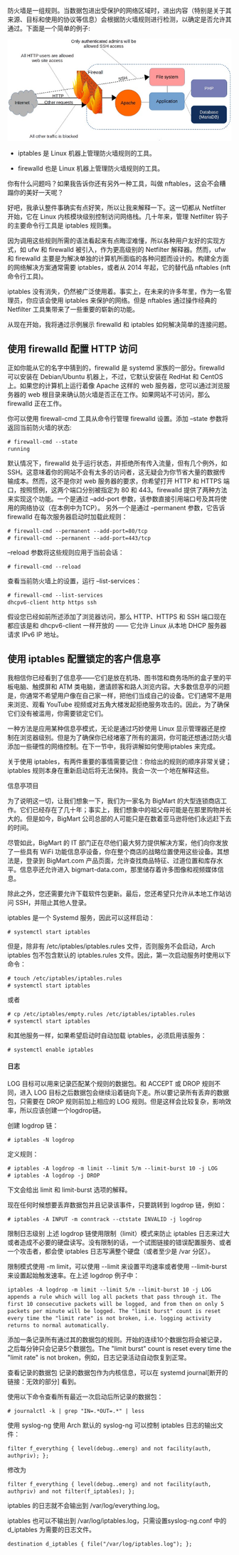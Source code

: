 防火墙是一组规则。当数据包进出受保护的网络区域时，进出内容（特别是关于其来源、目标和使用的协议等信息）会根据防火墙规则进行检测，以确定是否允许其通过。下面是一个简单的例子:

![images](https://github.com/foxliang/Blog/blob/master/images/Linux%E6%80%9D%E7%BB%B4%E8%84%91%E5%9B%BE/%E9%98%B2%E7%81%AB%E5%A2%99.jpg)

- iptables 是 Linux 机器上管理防火墙规则的工具。

- firewalld 也是 Linux 机器上管理防火墙规则的工具。

你有什么问题吗？如果我告诉你还有另外一种工具，叫做 nftables，这会不会糟蹋你的美好一天呢？

好吧，我承认整件事确实有点好笑，所以让我来解释一下。这一切都从 Netfilter 开始，它在 Linux 内核模块级别控制访问网络栈。几十年来，管理 Netfilter 钩子的主要命令行工具是 iptables 规则集。

因为调用这些规则所需的语法看起来有点晦涩难懂，所以各种用户友好的实现方式，如 ufw 和 firewalld 被引入，作为更高级别的 Netfilter 解释器。然而，ufw 和 firewalld 主要是为解决单独的计算机所面临的各种问题而设计的。构建全方面的网络解决方案通常需要 iptables，或者从 2014 年起，它的替代品 nftables (nft 命令行工具)。

iptables 没有消失，仍然被广泛使用着。事实上，在未来的许多年里，作为一名管理员，你应该会使用 iptables 来保护的网络。但是 nftables 通过操作经典的 Netfilter 工具集带来了一些重要的崭新的功能。

从现在开始，我将通过示例展示 firewalld 和 iptables 如何解决简单的连接问题。

## 使用 firewalld 配置 HTTP 访问

正如你能从它的名字中猜到的，firewalld 是 systemd 家族的一部分。firewalld 可以安装在 Debian/Ubuntu 机器上，不过，它默认安装在 RedHat 和 CentOS 上。如果您的计算机上运行着像 Apache 这样的 web 服务器，您可以通过浏览服务器的 web 根目录来确认防火墙是否正在工作。如果网站不可访问，那么 firewalld 正在工作。

你可以使用 firewall-cmd 工具从命令行管理 firewalld 设置。添加 –state 参数将返回当前防火墙的状态:
```
# firewall-cmd --state
running
```
默认情况下，firewalld 处于运行状态，并拒绝所有传入流量，但有几个例外，如 SSH。这意味着你的网站不会有太多的访问者，这无疑会为你节省大量的数据传输成本。然而，这不是你对 web 服务器的要求，你希望打开 HTTP 和 HTTPS 端口，按照惯例，这两个端口分别被指定为 80 和 443。firewalld 提供了两种方法来实现这个功能。一个是通过 –add-port 参数，该参数直接引用端口号及其将使用的网络协议（在本例中为TCP）。 另外一个是通过 –permanent 参数，它告诉 firewalld 在每次服务器启动时加载此规则：
```
# firewall-cmd --permanent --add-port=80/tcp
# firewall-cmd --permanent --add-port=443/tcp
```
–reload 参数将这些规则应用于当前会话：
```
# firewall-cmd --reload
```
查看当前防火墙上的设置，运行 –list-services：

```
# firewall-cmd --list-services
dhcpv6-client http https ssh
```
假设您已经如前所述添加了浏览器访问，那么 HTTP、HTTPS 和 SSH 端口现在都应该是和 dhcpv6-client 一样开放的 —— 它允许 Linux 从本地 DHCP 服务器请求 IPv6 IP 地址。

## 使用 iptables 配置锁定的客户信息亭

我相信你已经看到了信息亭——它们是放在机场、图书馆和商务场所的盒子里的平板电脑、触摸屏和 ATM 类电脑，邀请顾客和路人浏览内容。大多数信息亭的问题是，你通常不希望用户像在自己家一样，把他们当成自己的设备。它们通常不是用来浏览、观看 YouTube 视频或对五角大楼发起拒绝服务攻击的。因此，为了确保它们没有被滥用，你需要锁定它们。

一种方法是应用某种信息亭模式，无论是通过巧妙使用 Linux 显示管理器还是控制在浏览器级别。但是为了确保你已经堵塞了所有的漏洞，你可能还想通过防火墙添加一些硬性的网络控制。在下一节中，我将讲解如何使用iptables 来完成。

关于使用 iptables，有两件重要的事情需要记住：你给出的规则的顺序非常关键；iptables 规则本身在重新启动后将无法保持。我会一次一个地在解释这些。

信息亭项目

为了说明这一切，让我们想象一下，我们为一家名为 BigMart 的大型连锁商店工作。它们已经存在了几十年；事实上，我们想象中的祖父母可能是在那里购物并长大的。但是如今，BigMart 公司总部的人可能只是在数着亚马逊将他们永远赶下去的时间。

尽管如此，BigMart 的 IT 部门正在尽他们最大努力提供解决方案，他们向你发放了一些具有 WiFi 功能信息亭设备，你在整个商店的战略位置使用这些设备。其想法是，登录到 BigMart.com 产品页面，允许查找商品特征、过道位置和库存水平。信息亭还允许进入 bigmart-data.com，那里储存着许多图像和视频媒体信息。

除此之外，您还需要允许下载软件包更新。最后，您还希望只允许从本地工作站访问 SSH，并阻止其他人登录。

iptables 是一个 Systemd 服务，因此可以这样启动：

```
# systemctl start iptables
```
但是，除非有 /etc/iptables/iptables.rules 文件，否则服务不会启动，Arch iptables 包不包含默认的 iptables.rules 文件。因此，第一次启动服务时使用以下命令：

```
# touch /etc/iptables/iptables.rules
# systemctl start iptables
```
或者

```
# cp /etc/iptables/empty.rules /etc/iptables/iptables.rules
# systemctl start iptables
```
和其他服务一样，如果希望启动时自动加载 iptables，必须启用该服务：

```
# systemctl enable iptables
```


#### 日志
LOG 目标可以用来记录匹配某个规则的数据包。和 ACCEPT 或 DROP 规则不同，进入 LOG 目标之后数据包会继续沿着链向下走。所以要记录所有丢弃的数据包，只需要在 DROP 规则前加上相应的 LOG 规则。但是这样会比较复杂，影响效率，所以应该创建一个logdrop链。

创建 logdrop 链：

```
# iptables -N logdrop
```
定义规则：

```
# iptables -A logdrop -m limit --limit 5/m --limit-burst 10 -j LOG
# iptables -A logdrop -j DROP
```
下文会给出 limit 和 limit-burst 选项的解释。

现在任何时候想要丢弃数据包并且记录该事件，只要跳转到 logdrop 链，例如：

```
# iptables -A INPUT -m conntrack --ctstate INVALID -j logdrop
```
限制日志级别
上述 logdrop 链使用限制（limit）模式来防止 iptables 日志来过大或者造成不必要的硬盘读写。没有限制的话，一个试图链接的错误配置服务、或者一个攻击者，都会使 iptables 日志写满整个硬盘（或者至少是 /var 分区）。

限制模式使用 -m limit，可以使用 --limit 来设置平均速率或者使用 --limit-burst 来设置起始触发速率。在上述 logdrop 例子中：

```
iptables -A logdrop -m limit --limit 5/m --limit-burst 10 -j LOG
appends a rule which will log all packets that pass through it. The first 10 consecutive packets will be logged, and from then on only 5 packets per minute will be logged. The "limit burst" count is reset every time the "limit rate" is not broken, i.e. logging activity returns to normal automatically.
```

添加一条记录所有通过其的数据包的规则。开始的连续10个数据包将会被记录，之后每分钟只会记录5个数据包。The "limit burst" count is reset every time the "limit rate" is not broken，例如，日志记录活动自动恢复到正常。

查看记录的数据包
记录的数据包作为内核信息，可以在 systemd journal[断开的链接：无效的部分] 看到。

使用以下命令查看所有最近一次启动后所记录的数据包：

```
# journalctl -k | grep "IN=.*OUT=.*" | less
```
使用 syslog-ng
使用 Arch 默认的 syslog-ng 可以控制 iptables 日志的输出文件：

```
filter f_everything { level(debug..emerg) and not facility(auth, authpriv); };
```
修改为

```
filter f_everything { level(debug..emerg) and not facility(auth, authpriv) and not filter(f_iptables); };
```
iptables 的日志就不会输出到 /var/log/everything.log。

iptables 也可以不输出到 /var/log/iptables.log，只需设置syslog-ng.conf 中的 d_iptables 为需要的日志文件。

```
destination d_iptables { file("/var/log/iptables.log"); };
```
